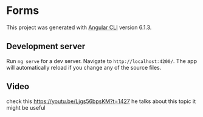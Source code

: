 # Forms

This project was generated with [Angular CLI](https://github.com/angular/angular-cli) version 6.1.3.

## Development server

Run `ng serve` for a dev server. Navigate to `http://localhost:4200/`. The app will automatically reload if you change any of the source files.

## Video
check this https://youtu.be/Ljgs56bpsKM?t=1427 he talks about this topic it might be useful 
